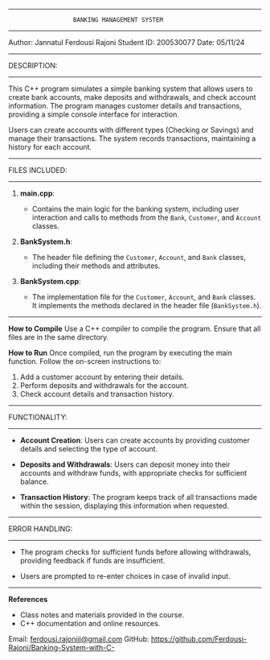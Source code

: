 *************************************************************
                      BANKING MANAGEMENT SYSTEM
*************************************************************

Author: Jannatul Ferdousi Rajoni
Student ID: 200530077
Date: 05/11/24

*************************************************************
DESCRIPTION:
*************************************************************
This C++ program simulates a simple banking system that allows users 
to create bank accounts, make deposits and withdrawals, and check 
account information. The program manages customer details and 
transactions, providing a simple console interface for interaction.

Users can create accounts with different types (Checking or Savings) 
and manage their transactions. The system records transactions, 
maintaining a history for each account.

*************************************************************
FILES INCLUDED:
*************************************************************
1. **main.cpp**:
   - Contains the main logic for the banking system, including user 
     interaction and calls to methods from the `Bank`, `Customer`, 
     and `Account` classes.

2. **BankSystem.h**:
   - The header file defining the `Customer`, `Account`, and `Bank` 
     classes, including their methods and attributes.

3. **BankSystem.cpp**:
   - The implementation file for the `Customer`, `Account`, and 
     `Bank` classes. It implements the methods declared in the 
     header file (`BankSystem.h`).

*************************************************************
**How to Compile**
Use a C++ compiler to compile the program. Ensure that all files 
are in the same directory.

**How to Run**
Once compiled, run the program by executing the main function. 
Follow the on-screen instructions to:
1. Add a customer account by entering their details.
2. Perform deposits and withdrawals for the account.
3. Check account details and transaction history.

*************************************************************
FUNCTIONALITY:
*************************************************************
- **Account Creation**: 
  Users can create accounts by providing customer details and 
  selecting the type of account.

- **Deposits and Withdrawals**: 
  Users can deposit money into their accounts and withdraw funds, 
  with appropriate checks for sufficient balance.

- **Transaction History**: 
  The program keeps track of all transactions made within the 
  session, displaying this information when requested.

*************************************************************
ERROR HANDLING:
*************************************************************
- The program checks for sufficient funds before allowing 
  withdrawals, providing feedback if funds are insufficient.

- Users are prompted to re-enter choices in case of invalid input.

*************************************************************
**References**
- Class notes and materials provided in the course.
- C++ documentation and online resources.

Email: ferdousi.rajoniii@gmail.com
GitHub: https://github.com/Ferdousi-Rajoni/Banking-System-with-C-
